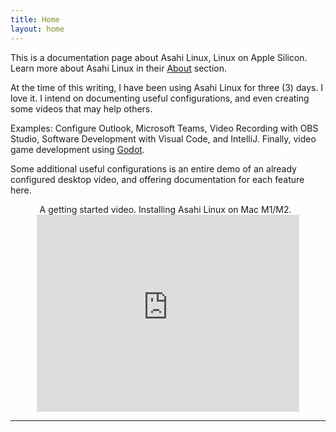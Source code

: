 ```yaml
---
title: Home
layout: home
---
```


This is a documentation page about Asahi Linux, Linux on Apple Silicon. Learn more about Asahi Linux in their [About](https://asahilinux.org/about/) section. 

At the time of this writing, I have been using Asahi Linux for three (3) days. I love it. I intend on documenting useful configurations, and even creating some videos that may help others. 

Examples: Configure Outlook, Microsoft Teams, Video Recording with OBS Studio, Software Development with Visual Code, and IntelliJ. Finally, video game development using [Godot](https://godotengine.org/).

Some additional useful configurations is an entire demo of an already configured desktop video, and offering documentation for each feature here. 


<p align="center">A getting started video. Installing Asahi Linux on Mac M1/M2.
&nbsp;
<iframe width="420" height="315" src="https://www.youtube.com/embed/1iiFhhOkv14" frameborder="0" allowfullscreen></iframe>
</p>


----

[^1]: [It can take up to 10 minutes for changes to your site to publish after you push the changes to GitHub](https://docs.github.com/en/pages/setting-up-a-github-pages-site-with-jekyll/creating-a-github-pages-site-with-jekyll#creating-your-site).

[Just the Docs]: https://just-the-docs.github.io/just-the-docs/
[GitHub Pages]: https://docs.github.com/en/pages
[README]: https://github.com/just-the-docs/just-the-docs-template/blob/main/README.md
[Jekyll]: https://jekyllrb.com
[GitHub Pages / Actions workflow]: https://github.blog/changelog/2022-07-27-github-pages-custom-github-actions-workflows-beta/
[use this template]: https://github.com/just-the-docs/just-the-docs-template/generate
